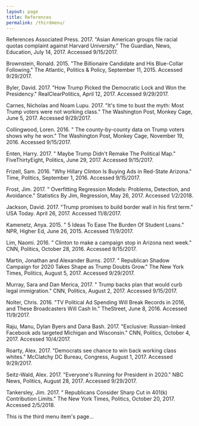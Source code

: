```yaml
---
layout: page
title: References
permalink: /thirdmenu/
---
```

References
Associated Press. 2017. "Asian American groups file racial quotas complaint against Harvard University." The Guardian, News, Education, July 14, 2017. Accessed 9/15/2017.

Brownstein, Ronald. 2015. "The Billionaire Candidate and His Blue-Collar Following." The Atlantic, Politics & Policy, September 11, 2015. Accessed 9/29/2017.

Byler, David. 2017. "How Trump Picked the Democratic Lock and Won the Presidency." RealClearPolitics, April 12, 2017. Accessed 9/29/2017.

Carnes, Nicholas and Noam Lupu. 2017. "It's time to bust the myth: Most Trump voters were not working class." The Washington Post, Monkey Cage, June 5, 2017. Accessed 9/29/2017.

Collingwood, Loren. 2016. " The county-by-county data on Trump voters shows why he won." The Washington Post, Monkey Cage, November 19, 2016. Accessed 9/15/2017.

Enten, Harry. 2017. " Maybe Trump Didn't Remake The Political Map." FiveThirtyEight, Politics, June 29, 2017. Accessed 9/15/2017.

Frizell, Sam. 2016. "Why Hillary Clinton Is Buying Ads in Red-State Arizona." Time, Politics, September 1, 2016. Accessed 9/15/2017.

Frost, Jim. 2017. " Overfitting Regression Models: Problems, Detection, and Avoidance." Statistics By Jim, Regression, May 26, 2017. Accessed 1/2/2018.

Jackson, David. 2017. "Trump promises to build border wall in his first term." USA Today. April 26, 2017. Accessed 11/8/2017.

Kamenetz, Anya. 2015. " 5 Ideas To Ease The Burden Of Student Loans." NPR, Higher Ed, June 26, 2015. Accessed 11/9/2017.

Lim, Naomi. 2016. " Clinton to make a campaign stop in Arizona next week." CNN, Politics, October 28, 2016. Accessed 9/15/2017.

Martin, Jonathan and Alexander Burns. 2017. " Republican Shadow Campaign for 2020 Takes Shape as Trump Doubts Grow." The New York Times, Politics, August 5, 2017. Accessed 9/29/2017.

Murray, Sara and Dan Merica, 2017. " Trump backs plan that would curb legal immigration." CNN, Politics, August 2, 2017. Accessed 9/15/2017.

Nolter, Chris. 2016. "TV Political Ad Spending Will Break Records in 2016, and These Broadcasters Will Cash In." TheStreet, June 8, 2016. Accessed 11/9/2017.

Raju, Manu, Dylan Byers and Dana Bash. 2017. "Exclusive: Russian-linked Facebook ads targeted Michigan and Wisconsin." CNN, Politics, October 4, 2017. Accessed 10/4/2017.

Roarty, Alex. 2017. "Democrats see chance to win back working class whites." McClatchy DC Bureau, Congress, August 1, 2017. Accessed 9/29/2017.

Seitz-Wald, Alex. 2017. "Everyone's Running for President in 2020." NBC News, Politics, August 28, 2017. Accessed 9/29/2017.

Tankersley, Jim. 2017. " Republicans Consider Sharp Cut in 401(k) Contribution Limits." The New York Times, Politics, October 20, 2017. Accessed 2/5/2018.

This is the third menu item's page...